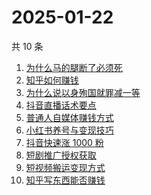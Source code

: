 # 2025-01-22

共 10 条

<!-- BEGIN -->
<!-- 最后更新时间 Wed Jan 22 2025 16:16:54 GMT+0800 (China Standard Time) -->

1. [为什么马的腿断了必须死](https://www.zhihu.com/search?q=%E4%B8%BA%E4%BB%80%E4%B9%88%E9%A9%AC%E7%9A%84%E8%85%BF%E6%96%AD%E4%BA%86%E5%BF%85%E9%A1%BB%E6%AD%BB)
1. [知乎如何赚钱](https://www.zhihu.com/search?q=%E7%9F%A5%E4%B9%8E%E5%A6%82%E4%BD%95%E8%B5%9A%E9%92%B1)
1. [为什么说以身殉国就罪减一等](https://www.zhihu.com/search?q=%E4%B8%BA%E4%BB%80%E4%B9%88%E8%AF%B4%E4%BB%A5%E8%BA%AB%E6%AE%89%E5%9B%BD%E5%B0%B1%E7%BD%AA%E5%87%8F%E4%B8%80%E7%AD%89)
1. [抖音直播话术要点](https://www.zhihu.com/search?q=%E6%8A%96%E9%9F%B3%E7%9B%B4%E6%92%AD%E8%AF%9D%E6%9C%AF%E8%A6%81%E7%82%B9)
1. [普通人自媒体赚钱方式](https://www.zhihu.com/search?q=%E6%99%AE%E9%80%9A%E4%BA%BA%E8%87%AA%E5%AA%92%E4%BD%93%E8%B5%9A%E9%92%B1%E6%96%B9%E5%BC%8F)
1. [小红书养号与变现技巧](https://www.zhihu.com/search?q=%E5%B0%8F%E7%BA%A2%E4%B9%A6%E5%85%BB%E5%8F%B7%E4%B8%8E%E5%8F%98%E7%8E%B0%E6%8A%80%E5%B7%A7)
1. [抖音快速涨 1000 粉](https://www.zhihu.com/search?q=%E6%8A%96%E9%9F%B3%E5%BF%AB%E9%80%9F%E6%B6%A8%201000%20%E7%B2%89)
1. [短剧推广授权获取](https://www.zhihu.com/search?q=%E7%9F%AD%E5%89%A7%E6%8E%A8%E5%B9%BF%E6%8E%88%E6%9D%83%E8%8E%B7%E5%8F%96)
1. [短视频搬运变现方式](https://www.zhihu.com/search?q=%E7%9F%AD%E8%A7%86%E9%A2%91%E6%90%AC%E8%BF%90%E5%8F%98%E7%8E%B0%E6%96%B9%E5%BC%8F)
1. [知乎写东西能否赚钱](https://www.zhihu.com/search?q=%E7%9F%A5%E4%B9%8E%E5%86%99%E4%B8%9C%E8%A5%BF%E8%83%BD%E5%90%A6%E8%B5%9A%E9%92%B1)

<!-- END -->
